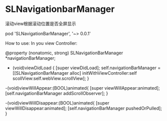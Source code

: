 SLNavigationbarManager
======================

滚动view根据滚动位置是否全屏显示

pod 'SLNavigationBarManager', '~> 0.0.1'


How to use:
In you view Controller:

@property (nonatomic, strong) SLNavigationBarManager *navigationBarManager;

- (void)viewDidLoad
{
    [super viewDidLoad];
    self.navigationBarManager = [[SLNavigationBarManager alloc] initWithViewController:self scollView:self.webView.scrollView];
}


-(void)viewWillAppear:(BOOL)animated{
    [super viewWillAppear:animated];
    [self.navigationBarManager addScrollObserver];
}

-(void)viewWillDisappear:(BOOL)animated{
    [super viewWillDisappear:animated];
    [self.navigationBarManager pushedOrPulled];
}
